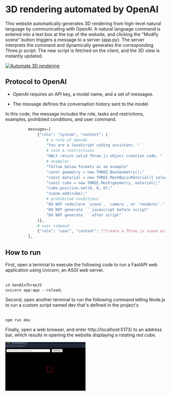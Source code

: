 # 3D rendering automated by OpenAI

This website automatically generates 3D rendering from high-level natural language by communicating with OpenAI.
A natural language command is entered into a text box at the top of the website, and clicking the "Modify scene" button triggers a message to a server (app.py). The server interprets the command and dynamically generates the corresponding Three.js script. The new script is fetched on the client, and the 3D view is instantly updated. 

[![Automate 3D rendering](https://img.youtube.com/vi/Eq8SnbMB7-o/0.jpg)](https://www.youtube.com/watch?v=Eq8SnbMB7-o)

## Protocol to OpenAI

* OpenAI requires an API key, a model name, and a set of messages.

* The message defines the conversation history sent to the model. 

In this code, the message includes the role, tasks and restrictions, examples, prohibited conditions, and user command.

  ```Python
            messages=[
                {"role": "system", "content": (
                    # a role of OpenAI
                    "You are a JavaScript coding assistant. "
                    # task & restrictions
                    "ONLY return valid Three.js object creation code. "
                    # examples
                    "follow below formats as an example"
                    "const geometry = new THREE.BoxGeometry();"
                    "const material = new THREE.MeshBasicMaterial({ color: 0x00ff00 });"
                    "const cube = new THREE.Mesh(geometry, material);"
                    "cube.position.set(0, 0, 0);"
                    "scene.add(cube);"
                    # prohibited conditions
                    "DO NOT redeclare `scene`, `camera`, or `renderer`."
                    "DO NOT generate ```javascript before script"
                    "DO NOT generate ```after script"
                )},
                # user command
                {"role": "user", "content": f"Create a Three.js scene with: {user_command}"}
            ],
  ```

## How to run

First, open a terminal to execute the following code to run a FastAPI web application using Uvicorn, an ASGI web server. 

<pre><code>
cd GenAIxThreeJS
uvicorn app:app --reload; 
</code></pre>

Second, open another terminal to run the following command telling Node.js to run a custom script named dev that's defined in the project's

<pre><code>
npm run dev
</code></pre>

Finally, open a web browser, and enter http://localhost:5173/ to an address bar, which results in opening the website displaying a rotating red cube.

<p align="left">
  <img src="README.assets/website.png" width=50%/>
</p>
  
